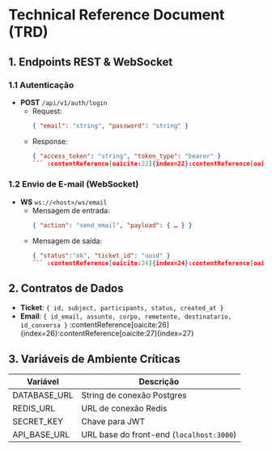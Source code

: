 # Technical Reference Document (TRD)

## 1. Endpoints REST & WebSocket

### 1.1 Autenticação  
- **POST** `/api/v1/auth/login`  
  - Request:  
    ```json
    { "email": "string", "password": "string" }
    ```  
  - Response:  
    ```json
    { "access_token": "string", "token_type": "bearer" }
    ``` :contentReference[oaicite:22]{index=22}:contentReference[oaicite:23]{index=23}

### 1.2 Envio de E-mail (WebSocket)  
- **WS** `ws://<host>/ws/email`  
  - Mensagem de entrada:
    ```json
    { "action": "send_email", "payload": { … } }
    ```
  - Mensagem de saída:
    ```json
    { "status":"ok", "ticket_id": "uuid" }
    ``` :contentReference[oaicite:24]{index=24}:contentReference[oaicite:25]{index=25}

## 2. Contratos de Dados  
- **Ticket**: `{ id, subject, participants, status, created_at }`  
- **Email**: `{ id_email, assunto, corpo, remetente, destinatario, id_conversa }` :contentReference[oaicite:26]{index=26}:contentReference[oaicite:27]{index=27}  

## 3. Variáveis de Ambiente Críticas  
| Variável         | Descrição                                |
|------------------|------------------------------------------|
| DATABASE_URL     | String de conexão Postgres               |
| REDIS_URL        | URL de conexão Redis                     |
| SECRET_KEY       | Chave para JWT                           |
| API_BASE_URL     | URL base do front-end (`localhost:3000`) | :contentReference[oaicite:28]{index=28}:contentReference[oaicite:29]{index=29}  
